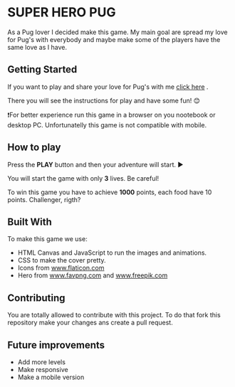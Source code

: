 # SUPER HERO PUG 
As a Pug lover I decided make this game. My main goal are spread my love for Pug's with everybody and maybe make some of the players have the same love as I have. 

## Getting Started
If you want to play and share your love for Pug's with me [click here](https://nymalone.github.io/super-hero-pug/) .

There you will see the instructions for play and have some fun! :blush:

:exclamation:For better experience run this game in a browser on you nootebook or desktop PC. Unfortunatelly this game is not compatible with mobile.

## How to play
Press the **PLAY** button and then your adventure will start. :arrow_forward:

You will start the game with only **3** lives. Be careful! 

To win this game you have to achieve **1000** points, each food have 10 points. Challenger, rigth? 

## Built With
To make this game we use: 

* HTML Canvas and JavaScript to run the images and animations.
* CSS to make the cover pretty. 
* Icons from www.flaticon.com
* Hero from www.favpng.com and www.freepik.com

## Contributing
You are totally allowed to contribute with this project. To do that fork this repository make your changes ans create a pull request. 

## Future improvements
* Add more levels 
* Make responsive 
* Make a mobile version 
